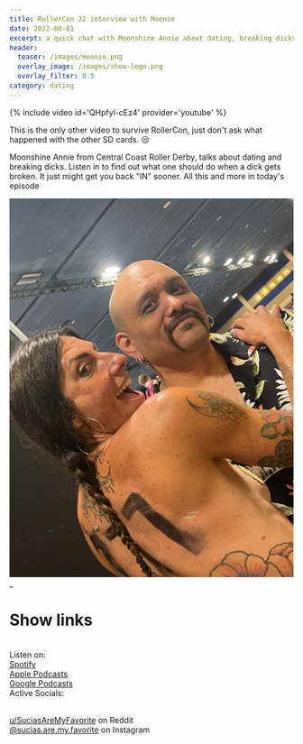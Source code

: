 ```yaml
---
title: RollerCon 22 interview with Moonie
date: 2022-08-01
excerpt: a quick chat with Moonshine Annie about dating, breaking dicks and what guys need to ask women out
header:
  teaser: /images/moonie.png
  overlay_image: /images/show-logo.png
  overlay_filter: 0.5
category: dating
---
```


{% include video id='QHpfyl-cEz4' provider='youtube' %}

This is the only other video to survive RollerCon, just don't ask what happened with the other SD cards. 😒

Moonshine Annie from Central Coast Roller Derby, talks about dating and breaking dicks. Listen in to find out what one should do when a dick gets broken. It just might get you back "IN" sooner. All this and more in today's episode

![cover](/images/moonie.png)
_
# Show links

<br> Listen on:
<br> [Spotify](https://open.spotify.com/show/3XjoipCU3QzeIaQAAQpBdW)  <a href='https://open.spotify.com/show/3XjoipCU3QzeIaQAAQpBdW'><i class='fab fa-spotify'></i></a>
<br> [Apple Podcasts](https://podcasts.apple.com/us/podcast/sucias-are-my-favorite/id1548173787) <a href='https://podcasts.apple.com/us/podcast/sucias-are-my-favorite/id1548173787'> <i class='fas fa-podcast'></i></a>
<br> [Google Podcasts](https://podcasts.google.com/feed/aHR0cHM6Ly9hbmNob3IuZm0vcy80MjI0YzYzYy9wb2RjYXN0L3Jzcw)  <a href='https://podcasts.google.com/feed/aHR0cHM6Ly9hbmNob3IuZm0vcy80MjI0YzYzYy9wb2RjYXN0L3Jzcw'><i class='fab fa-google-play'></i></a>
<br> Active Socials:

<br> [u/SuciasAreMyFavorite](https://reddit.com/u/suciasaremyfavorite/submitted) on Reddit <a href='https://reddit.com/u/suciasaremyfavorite/submitted'><i class='fab fa-reddit'></i></a>
<br> [@sucias.are.my.favorite](https://instagram.com/sucias.are.my.favorite) on Instagram  <a href='https://www.instagram.com/sucias.are.my.favorite'><i class='fab fa-instagram-square'></i></a>
